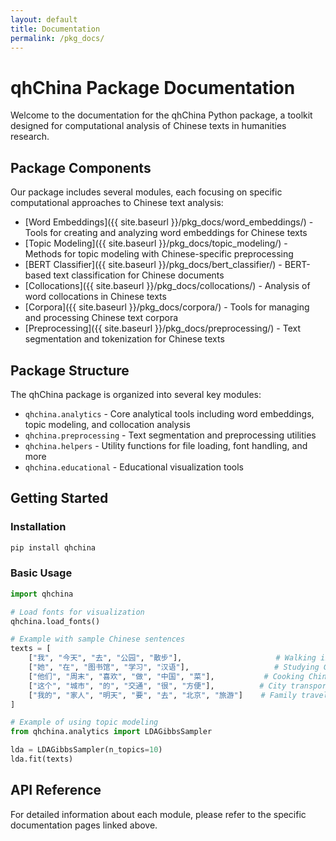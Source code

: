 ```yaml
---
layout: default
title: Documentation
permalink: /pkg_docs/
---
```


# qhChina Package Documentation

Welcome to the documentation for the qhChina Python package, a toolkit designed for computational analysis of Chinese texts in humanities research.

## Package Components

Our package includes several modules, each focusing on specific computational approaches to Chinese text analysis:

- [Word Embeddings]({{ site.baseurl }}/pkg_docs/word_embeddings/) - Tools for creating and analyzing word embeddings for Chinese texts
- [Topic Modeling]({{ site.baseurl }}/pkg_docs/topic_modeling/) - Methods for topic modeling with Chinese-specific preprocessing
- [BERT Classifier]({{ site.baseurl }}/pkg_docs/bert_classifier/) - BERT-based text classification for Chinese documents
- [Collocations]({{ site.baseurl }}/pkg_docs/collocations/) - Analysis of word collocations in Chinese texts
- [Corpora]({{ site.baseurl }}/pkg_docs/corpora/) - Tools for managing and processing Chinese text corpora
- [Preprocessing]({{ site.baseurl }}/pkg_docs/preprocessing/) - Text segmentation and tokenization for Chinese texts

## Package Structure

The qhChina package is organized into several key modules:

- `qhchina.analytics` - Core analytical tools including word embeddings, topic modeling, and collocation analysis
- `qhchina.preprocessing` - Text segmentation and preprocessing utilities
- `qhchina.helpers` - Utility functions for file loading, font handling, and more
- `qhchina.educational` - Educational visualization tools

## Getting Started

### Installation

```python
pip install qhchina
```

### Basic Usage

```python
import qhchina

# Load fonts for visualization
qhchina.load_fonts()

# Example with sample Chinese sentences
texts = [
    ["我", "今天", "去", "公园", "散步"],                     # Walking in the park
    ["她", "在", "图书馆", "学习", "汉语"],                   # Studying Chinese at the library
    ["他们", "周末", "喜欢", "做", "中国", "菜"],           # Cooking Chinese food on weekends
    ["这个", "城市", "的", "交通", "很", "方便"],          # City transportation
    ["我的", "家人", "明天", "要", "去", "北京", "旅游"]    # Family travel to Beijing
]

# Example of using topic modeling
from qhchina.analytics import LDAGibbsSampler

lda = LDAGibbsSampler(n_topics=10)
lda.fit(texts)
```

## API Reference

For detailed information about each module, please refer to the specific documentation pages linked above. 